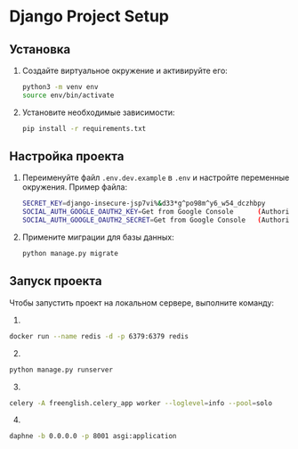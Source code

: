 # Django Project Setup


## Установка

1. Создайте виртуальное окружение и активируйте его:

    ```bash
    python3 -m venv env
    source env/bin/activate
    ```

2. Установите необходимые зависимости:

    ```bash
    pip install -r requirements.txt
    ```

## Настройка проекта

1. Переименуйте файл `.env.dev.example` в `.env` и настройте переменные окружения. Пример файла:

    ```bash
    SECRET_KEY=django-insecure-jsp7vi%&d33*g^po98m^y6_w54_dczhbpy
    SOCIAL_AUTH_GOOGLE_OAUTH2_KEY=Get from Google Console      (Authorized redirect URIs for google authentification http://localhost:8000/accounts/complete/google-oauth2/)
    SOCIAL_AUTH_GOOGLE_OAUTH2_SECRET=Get from Google Console   (Authorized redirect URIs for google authentification http://localhost:8000/accounts/complete/google-oauth2/)
    ```

2. Примените миграции для базы данных:

    ```bash
    python manage.py migrate
    ```


## Запуск проекта

Чтобы запустить проект на локальном сервере, выполните команду:

1.
```bash
docker run --name redis -d -p 6379:6379 redis
```

2.

```bash
python manage.py runserver
```

3.

```bash
celery -A freenglish.celery_app worker --loglevel=info --pool=solo
```

4.

```bash
daphne -b 0.0.0.0 -p 8001 asgi:application
```

